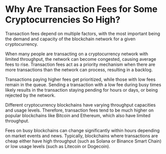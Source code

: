 # Why Are Transaction Fees for Some Cryptocurrencies So High?

Transaction fees depend on multiple factors, with the most important being the demand and capacity of the blockchain network for a given cryptocurrency.

When many people are transacting on a cryptocurrency network with limited throughput, the network can become congested, causing average fees to rise. Transaction fees act as a priority mechanism when there are more transactions than the network can process, resulting in a backlog.

Transactions paying higher fees get prioritized, while those with low fees remain in the queue. Sending a transaction with a low fee during busy times likely results in the transaction staying pending for hours or days, or being rejected by the network.

Different cryptocurrency blockchains have varying throughput capacities and usage levels. Therefore, transaction fees tend to be much higher on popular blockchains like Bitcoin and Ethereum, which also have limited throughput.

Fees on busy blockchains can change significantly within hours depending on market events and news. Typically, blockchains where transactions are cheap either have high throughput (such as Solana or Binance Smart Chain) or low usage levels (such as Litecoin or Dogecoin).